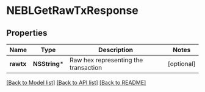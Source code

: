 # NEBLGetRawTxResponse

## Properties
Name | Type | Description | Notes
------------ | ------------- | ------------- | -------------
**rawtx** | **NSString*** | Raw hex representing the transaction | [optional] 

[[Back to Model list]](../README.md#documentation-for-models) [[Back to API list]](../README.md#documentation-for-api-endpoints) [[Back to README]](../README.md)


